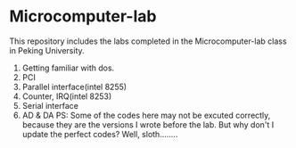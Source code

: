 # Microcomputer-lab
This repository includes the labs completed in the Microcomputer-lab class in Peking University.
1. Getting familiar with dos.
2. PCI
3. Parallel interface(intel 8255)
4. Counter, IRQ(intel 8253)
5. Serial interface
6. AD & DA
PS: Some of the codes here may not be excuted correctly, because they are the versions I wrote before the lab. But why don't I update the perfect codes? Well, sloth........
